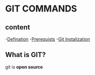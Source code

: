 # GIT COMMANDS

## content
-[Defination]()
-[Prerequists]()
-[Git Instalization]()


## What is GIT?
git is **open source**
